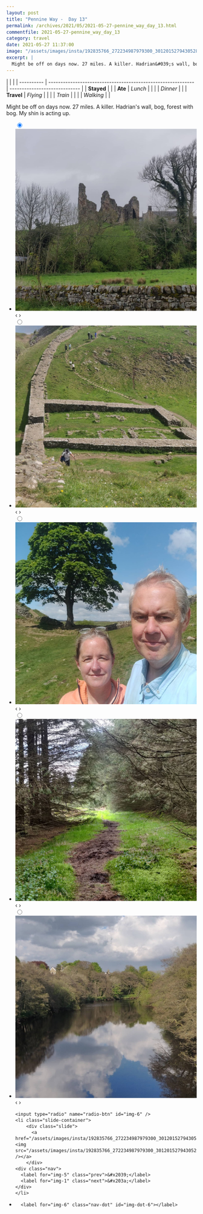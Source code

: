 ```yaml
---
layout: post
title: "Pennine Way -  Day 13"
permalink: /archives/2021/05/2021-05-27-pennine_way_day_13.html
commentfile: 2021-05-27-pennine_way_day_13
category: travel
date: 2021-05-27 11:37:00
image: "/assets/images/insta/192835766_272234987979300_3012015279430528674_n_17898338876050783.jpg"
excerpt: |
  Might be off on days now. 27 miles. A killer. Hadrian&#039;s wall, bog, forest with bog. My shin is acting up.
---
```


|            |                                                              |
| ---------- | ------------------------------------------------------------ | ----------------------------- |
| **Stayed** |  |
| **Ate**    | _Lunch_                                                      |          |
|            | _Dinner_                                                     |          |
| **Travel** | _Flying_                                                     |          |
|            | _Train_                                                      |          |
|            | _Walking_                                                    |          |


Might be off on days now. 27 miles. A killer. Hadrian&#039;s wall, bog, forest with bog. My shin is acting up.


<ul class="slides">
    <input type="radio" name="radio-btn" id="img-1" checked="checked" />
    <li class="slide-container">
        <div class="slide">
          <a href="/assets/images/insta/191854761_382121309802410_5590444992459515542_n_18158272378155651.jpg"><img src="/assets/images/insta/191854761_382121309802410_5590444992459515542_n_18158272378155651.jpg" /></a>
        </div>
    <div class="nav">
      <label for="img-6" class="prev">&#x2039;</label>
      <label for="img-2" class="next">&#x203a;</label>
    </div>
    </li>
        <input type="radio" name="radio-btn" id="img-2"  />
    <li class="slide-container">
        <div class="slide">
          <a href="/assets/images/insta/191797658_782748925765057_8168761172414619749_n_18226536322001084.jpg"><img src="/assets/images/insta/191797658_782748925765057_8168761172414619749_n_18226536322001084.jpg" /></a>
        </div>
    <div class="nav">
      <label for="img-1" class="prev">&#x2039;</label>
      <label for="img-3" class="next">&#x203a;</label>
    </div>
    </li>
        <input type="radio" name="radio-btn" id="img-3"  />
    <li class="slide-container">
        <div class="slide">
          <a href="/assets/images/insta/192108102_249336306952742_2098467714554388828_n_18165274876132046.jpg"><img src="/assets/images/insta/192108102_249336306952742_2098467714554388828_n_18165274876132046.jpg" /></a>
        </div>
    <div class="nav">
      <label for="img-2" class="prev">&#x2039;</label>
      <label for="img-4" class="next">&#x203a;</label>
    </div>
    </li>
        <input type="radio" name="radio-btn" id="img-4"  />
    <li class="slide-container">
        <div class="slide">
          <a href="/assets/images/insta/192290920_2769608520002940_6049559170485529726_n_18114861700238720.jpg"><img src="/assets/images/insta/192290920_2769608520002940_6049559170485529726_n_18114861700238720.jpg" /></a>
        </div>
    <div class="nav">
      <label for="img-3" class="prev">&#x2039;</label>
      <label for="img-5" class="next">&#x203a;</label>
    </div>
    </li>
        <input type="radio" name="radio-btn" id="img-5"  />
    <li class="slide-container">
        <div class="slide">
          <a href="/assets/images/insta/193306857_115980193998531_961485946769784531_n_17929719424577486.jpg"><img src="/assets/images/insta/193306857_115980193998531_961485946769784531_n_17929719424577486.jpg" /></a>
        </div>
    <div class="nav">
      <label for="img-4" class="prev">&#x2039;</label>
      <label for="img-6" class="next">&#x203a;</label>
    </div>
    </li>
    
    <input type="radio" name="radio-btn" id="img-6" />
    <li class="slide-container">
        <div class="slide">
          <a href="/assets/images/insta/192835766_272234987979300_3012015279430528674_n_17898338876050783.jpg"><img src="/assets/images/insta/192835766_272234987979300_3012015279430528674_n_17898338876050783.jpg" /></a>
        </div>
    <div class="nav">
      <label for="img-5" class="prev">&#x2039;</label>
      <label for="img-1" class="next">&#x203a;</label>
    </div>
    </li>
			
<li class="nav-dots">
      <label for="img-1" class="nav-dot" id="img-dot-1"></label>
      <label for="img-2" class="nav-dot" id="img-dot-2"></label>
      <label for="img-3" class="nav-dot" id="img-dot-3"></label>
      <label for="img-4" class="nav-dot" id="img-dot-4"></label>
      <label for="img-5" class="nav-dot" id="img-dot-5"></label>

      <label for="img-6" class="nav-dot" id="img-dot-6"></label>

</li>
</ul>        
             

		